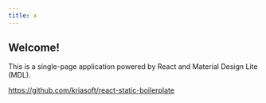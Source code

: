 ```yaml
---
title: x
---
```


## Welcome!

This is a single-page application powered by React and Material Design Lite (MDL).

https://github.com/kriasoft/react-static-boilerplate

